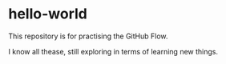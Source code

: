 # hello-world
This repository is for practising the GitHub Flow.

I know all thease, still exploring in terms of learning new things.
